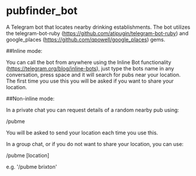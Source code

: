 # pubfinder_bot
A Telegram bot that locates nearby drinking establishments. The bot utilizes the telegram-bot-ruby (https://github.com/atipugin/telegram-bot-ruby) and google_places (https://github.com/qpowell/google_places) gems.

##Inline mode:

You can call the bot from anywhere using the Inline Bot functionality (https://telegram.org/blog/inline-bots), just type the bots name in any conversation, press space and it will search for pubs near your location. The first time you use this you will be asked if you want to share your location.

##Non-inline mode:

In a private chat you can request details of a random nearby pub using:

/pubme

You will be asked to send your location each time you use this.

In a group chat, or if you do not want to share your location, you can use:

/pubme [location]

e.g. '/pubme brixton'



